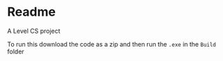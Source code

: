 # Readme

A Level CS project

To run this download the code as a zip and then run the `.exe` in the `Build` folder